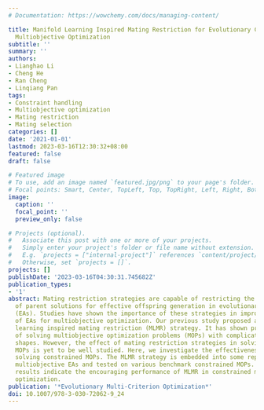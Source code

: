 ```yaml
---
# Documentation: https://wowchemy.com/docs/managing-content/

title: Manifold Learning Inspired Mating Restriction for Evolutionary Constrained
  Multiobjective Optimization
subtitle: ''
summary: ''
authors:
- Lianghao Li
- Cheng He
- Ran Cheng
- Linqiang Pan
tags:
- Constraint handling
- Multiobjective optimization
- Mating restriction
- Mating selection
categories: []
date: '2021-01-01'
lastmod: 2023-03-16T12:30:32+08:00
featured: false
draft: false

# Featured image
# To use, add an image named `featured.jpg/png` to your page's folder.
# Focal points: Smart, Center, TopLeft, Top, TopRight, Left, Right, BottomLeft, Bottom, BottomRight.
image:
  caption: ''
  focal_point: ''
  preview_only: false

# Projects (optional).
#   Associate this post with one or more of your projects.
#   Simply enter your project's folder or file name without extension.
#   E.g. `projects = ["internal-project"]` references `content/project/deep-learning/index.md`.
#   Otherwise, set `projects = []`.
projects: []
publishDate: '2023-03-16T04:30:31.745682Z'
publication_types:
- '1'
abstract: Mating restriction strategies are capable of restricting the distribution
  of parent solutions for effective offspring generation in evolutionary algorithms
  (EAs). Studies have shown the importance of these strategies in improving the performance
  of EAs for multiobjective optimization. Our previous study proposed a specific manifold
  learning inspired mating restriction (MLMR) strategy. It has shown promising capability
  of solving multiobjective optimization problems (MOPs) with complicated Pareto set
  shapes. However, the effect of mating restriction strategies in solving constrained
  MOPs is yet to be well studied. Here, we investigate the effectiveness of MLMR for
  solving constrained MOPs. The MLMR strategy is embedded into some representative
  multiobjective EAs and tested on various benchmark constrained MOPs. Experimental
  results indicate the encouraging performance of MLMR in constrained multiobjective
  optimization.
publication: '*Evolutionary Multi-Criterion Optimization*'
doi: 10.1007/978-3-030-72062-9_24
---
```


